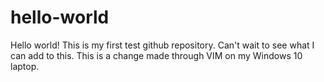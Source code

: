 # hello-world
Hello world!  This is my first test github repository.  Can't wait to see what I can add to this. This is a change made through VIM on my Windows 10 laptop.
